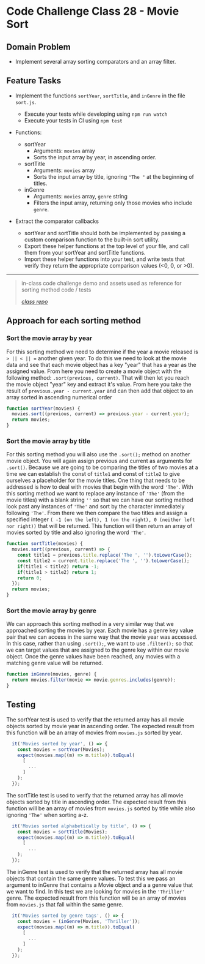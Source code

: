 # Code Challenge Class 28 - Movie Sort

## Domain Problem

- Implement several array sorting comparators and an array filter.

## Feature Tasks

- Implement the functions `sortYear`, `sortTitle`, and `inGenre` in the file `sort.js`.

  - Execute your tests while developing using `npm run watch`
  - Execute your tests in CI using `npm test`

- Functions:
  - sortYear
    - Arguments: `movies` array
    - Sorts the input array by year, in ascending order.
  - sortTitle
    - Arguments: `movies` array
    - Sorts the input array by title, ignoring `"The "` at the beginning of titles.
  - inGenre
    - Arguments: `movies` array, `genre` string
    - Filters the input array, returning only those movies who include `genre`.

- Extract the comparator callbacks
  - sortYear and sortTitle should both be implemented by passing a custom comparison function to the built-in sort utility.
  - Export these helper functions at the top level of your file, and call them from your sortYear and sortTitle functions.
  - Import these helper functions into your test, and write tests that verify they return the appropriate comparison values (<0, 0, or >0).

---

> in-class code challenge demo and assets used as reference for sorting method code / tests
>
>*[class repo](https://github.com/codefellows/seattle-code-javascript-401d48/tree/main/class-28/challenge)*

## Approach for each sorting method

### **Sort the movie array by year**

For this sorting method we need to determine if the year a movie released is `> || < || =` another given year. To do this we need to look at the movie data and see that each movie object has a key "year" that has a year as the assigned value. From here you need to create a movie object with the following method: `.sort(previous, current)`. That will then let you reach the movie object "year" key and extract it's value. From here you take the result of `previous.year - current.year` and can then add that object to an array sorted in ascending numerical order

```js
function sortYear(movies) {
  movies.sort((previous, current) => previous.year - current.year);
  return movies;
}
```

### **Sort the movie array by title**

For this sorting method you will also use the `.sort();` method on another movie object. You will again assign previous and current as arguments for `.sort()`. Because we are going to be comparing the titles of two movies at a time we can establish the const of `title1` and const of `title2` to give ourselves a placeholder for the movie titles. One thing that needs to be addressed is how to deal with movies that begin with the word `'The'`. With this sorting method we want to replace any instance of `'The'` (from the movie titles) with a blank string `''` so that we can have our sorting method look past any instances of `'The'` and sort by the character immediately following `'The'`. From there we then compare the two titles and assign a specified integer `( -1 (on the left), 1 (on the right), 0 (neither left nor right))` that will be returned. This function will then return an array of movies sorted by title and also ignoring the word `'The'`.

```js
function sortTitle(movies) {
  movies.sort((previous, current) => {
    const title1 = previous.title.replace('The ', '').toLowerCase();
    const title2 = current.title.replace('The ', '').toLowerCase();
    if(title1 < title2) return -1;
    if(title1 > title2) return 1;
    return 0;
  });
  return movies;
}
```

### **Sort the movie array by genre**

We can approach this sorting method in a very similar way that we approached sorting the movies by year. Each movie has a genre key value pair that we can access in the same way that the movie year was accessed. In this case, rather than using `.sort();`, we want to use `.filter();` so that we can target values that are assigned to the genre key within our movie object. Once the genre values have been reached, any movies with a matching genre value will be returned.

```js
function inGenre(movies, genre) {
  return movies.filter(movie => movie.genres.includes(genre));
}
```

## Testing

The sortYear test is used to verify that the returned array has all movie objects sorted by movie year in ascending order. The expected result from this function will be an array of movies from `movies.js` sorted by year.

```js
  it('Movies sorted by year', () => {
    const movies = sortYear(Movies);
    expect(movies.map((m) => m.title)).toEqual(
      [
        ...
      ]
    );
  });

```

The sortTitle test is used to verify that the returned array has all movie objects sorted by title in ascending order. The expected result from this function will be an array of movies from `movies.js` sorted by title while also ignoring `'The'` when sorting a-z.

```js
  it('Movies sorted alphabetically by title', () => {
    const movies = sortTitle(Movies);
    expect(movies.map((m) => m.title)).toEqual(
      [
        ...
    );
  });
```

The inGenre test is used to verify that the returned array has all movie objects that contain the same genre values. To test this we pass an argument to inGenre that contains a Movie object and a a genre value that we want to find. In this test we are looking for movies in the `'Thriller'` genre. The expected result from this function will be an array of movies from `movies.js` that fall within the same genre.

```js
  it('Movies sorted by genre tags', () => {
    const movies = (inGenre(Movies, 'Thriller'));
    expect(movies.map((m) => m.title)).toEqual(
      [
        ...
      ]
    );
  });
```
